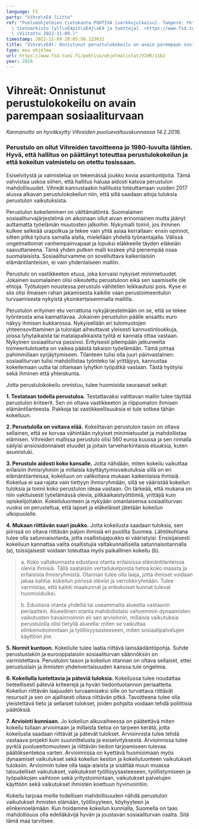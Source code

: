 ```yaml
---
language: FI
party: "Vihre\xE4 liitto"
ref: "Puolueohjelmien tietokanta POHTIVA [verkkojulkaisu]. Tampere: Yhteiskuntatieteellinen\
  \ tietoarkisto [yll\xE4pit\xE4j\xE4 ja tuottaja]. <https://www.fsd.tuni.fi/pohtiva>.\
  \ (Viitattu 2022-11-09.)"
timestamp: 2022-11-09 20:05:56.123032
title: "Vihre\xE4t: Onnistunut perustulokokeilu on avain parempaan sosiaaliturvaan"
type: muu ohjelma
url: https://www.fsd.tuni.fi/pohtiva/ohjelmalistat/VIHR/1162
year: 2016
---
```



# Vihreät: Onnistunut perustulokokeilu on avain parempaan sosiaaliturvaan


*Kannanotto on hyväksytty Vihreiden puoluevaltuuskunnassa 14.2.2016.*


### Perustulo on ollut Vihreiden tavoitteena jo 1980-luvulta lähtien. Hyvä, että hallitus on päättänyt toteuttaa perustulokokeilun ja että kokeilun valmistelu on otettu tosissaan.


Esiselvitystä ja valmistelua on tekemässä joukko kovia asiantuntijoita. Tämä
vahvistaa uskoa siihen, että hallitus haluaa aidosti katsoa perustulon
mahdollisuudet. Vihreät kannustaakin hallitusta toteuttamaan vuoden 2017 alussa
alkavan perustulokokeilun niin, että sillä saadaan aitoja tuloksia perustulon
vaikutuksista.


Perustulon kokeileminen on välttämätöntä. Suomalainen sosiaaliturvajärjestelmä
on aikoinaan ollut aivan erinomainen mutta jäänyt auttamatta työelämän muutosten
jalkoihin. Nykymalli toimii, jos ihminen kulkee selkeää urapolkua ja tekee vain
yhtä asiaa kerrallaan: ensin opinnot, sitten pitkä työura samalla alalla,
mielellään yhdellä työnantajalla. Välissä ongelmattomat vanhempainvapaat ja
lopuksi eläkkeelle täyden eläkeiän saavuttaneena. Tämä yhden putken malli koskee
yhä pienempää osaa suomalaisista. Sosiaaliturvamme on sovelluttava kaikenlaisiin
elämäntilanteisiin, ei vain yhdenlaiseen malliin.


Perustulo on vastikkeeton etuus, joka korvaisi nykyiset minimietuudet. Jokainen
suomalainen olisi oikeutettu perustuloon eikä sen saamiselle ole ehtoja.
Työtulojen noustessa perustulo vähitellen leikkautuisi pois. Kyse ei siis olisi
ilmaisen rahan jakamisesta kaikille vaan perustoimeentulon turvaamisesta
nykyistä yksinkertaisemmalla mallilla.


Perustulon erityinen etu verrattuna nykyjärjestelmään on se, että se tekee
työnteosta aina kannattavaa. Jokainen perustulon päälle ansaittu euro näkyy
ihmisen kukkarossa. Nykyisellään eri tulomuotojen yhteensovittaminen ja
tulorajat aiheuttavat yleisesti kannustinloukkuja, joissa lyhytaikaista tai
matalapalkkaista työtä ei kannata ottaa vastaan. Nykyinen sosiaaliturva
passivoi. Erityisesti pitempään jatkuneelta toimeentulotuelta on vaikea päästä
takaisin työelämään. Tämä johtaa pahimmillaan syrjäytymiseen. Tilanteen tulisi
olla juuri päinvastainen: sosiaaliturvan tulisi mahdollistaa työnteko tai
yrittäjyys, kannustaa kokeilemaan uutta tai ottamaan lyhytkin työpätkä vastaan.
Tästä hyötyisi sekä ihminen että yhteiskunta.


Jotta perustulokokeilu onnistuu, tulee huomioida seuraavat seikat:


**1. Testataan todella perustuloa.** Testattavaksi valittavan mallin tulee
täyttää perustulon kriteerit. Sen on oltava vastikkeeton ja riippumaton ihmisen
elämäntilanteesta. Pakkoja tai vastikkeellisuuksia ei tule sotkea tähän
kokeiluun.


**2. Perustulolla on voitava elää.** Kokeiltavan perustulon tason on oltava
sellainen, että se korvaa vähintään nykyiset minimietuudet ja mahdollistaa
elämisen. Vihreiden mallissa perustulo olisi 560 euroa kuussa ja sen rinnalla
säilyisi ansiosidonnaiset etuudet ja joitain tarveharkintaisia etuuksia, kuten
asumistuki.


**3. Perustulo aidosti koko kansalle.** Jotta nähdään, miten kokeilu vaikuttaa
erilaisiin ihmisryhmiin ja millaisia käyttäytymisvaikutuksia sillä on eri
elämäntilanteissa, kokeiluun on valikoitava mukaan kaikenlaisia ihmisiä.
Kokeilua ei saa rajata vain tiettyyn ihmisryhmään, sillä se vääristää kokeilun
tuloksia ja toimii koko perustulon ideaa vastaan. On tärkeää, että mukana on
niin vakituisesti työelämässä olevia, pitkäaikaistyöttömiä, yrittäjiä kuin
opiskelijoitakin. Kokeiluluonteen ja nykyään omanlaisensa sosiaaliturvan vuoksi
on perusteltua, että lapset ja eläkeläiset jätetään kokeilun ulkopuolelle.


**4. Mukaan riittävän suuri joukko.** Jotta kokeilusta saadaan tuloksia, sen
piirissä on oltava riittävän paljon ihmisiä eri puolilta Suomea. Lähtökohtana
tulee olla satunnaisotanta, jotta osallistujajoukko ei vääristyisi.
Ensisijaisesti kokeiluun kannattaa valita osallistujia valtakunnallisella
satunnaisotannalla (a), toissijaisesti voidaan toteuttaa myös paikallinen
kokeilu (b).



> a. Koko valtakunnasta edustava otanta erilaisissa elämäntilanteissa olevia
> ihmisiä. Tällä saataisiin vertailukelpoista tietoa koko maasta ja erilaisista
> ihmisryhmistä. Otannan tulee olla laaja, jotta ihmiset voidaan jakaa kahtia:
> kokeilun piirissä oleviin ja verrokkiryhmään. Tulee varmistaa, että kaikki
> maakunnat ja erikokoiset kunnat tulevat huomioiduiksi.
> 
> 
> b. Edustava otanta yhdeltä tai useammalta alueelta vastaavin periaattein.
> Alueellinen otanta mahdollistaisi vahvemmin dynaamisten vaikutusten
> havainnoinnin eli sen arvioinnin, millaisia vaikutuksia perustulolla olisi
> tietyllä alueella: miten se vaikuttaa elinkeinotoimintaan ja
> työllisyysasteeseen, miten sosiaalipalvelujen käyttöön jne.
> 
> 


**5. Normit kuntoon.** Kokeilulle tulee laatia riittävä lainsäädäntöpohja. Suhde
perustuslakiin ja eurooppalaisiin sosiaaliturvan säännöksiin on varmistettava.
Perustulon tason ja kokeilun otannan on oltava sellaiset, ettei perustuslain ja
ihmisten yhdenvertaisuuden kanssa tule ongelmia.


**6. Kokeilulla luotettavia ja päteviä tuloksia.** Kokeilussa tulee noudattaa
tieteellisesti päteviä kriteerejä ja hyvän tiedontuotannon periaatteita.
Kokeilun riittävän laajuuden turvaamiseksi sille on turvattava riittävät
resurssit ja sen on ajallisesti oltava riittävän pitkä. Tavoitteena tulee olla
yleistettävä tieto ja sellaiset tulokset, joiden pohjalta voidaan tehdä
poliittisia päätöksiä.


**7. Arviointi kunniaan.** Jo kokeilun alkuvaiheessa on päätettävä miten kokeilu
tullaan arvioimaan ja millaista tietoa on tarpeen kerätä, jotta kokeilusta
saadaan riittävät ja pätevät tulokset. Arvioinnista tulee tehdä vastaava
projekti kuin suunnittelusta ja esiselvityksestä. Arvioinnissa tulee pyrkiä
puolueettomuuteen ja riittävän tiedon tarjoamiseen tulevaa päätöksentekoa
varten. Arvioinnissa on kyettävä huomioimaan myös dynaamiset vaikutukset sekä
kokeilun keston ja kokeiluluonteen vaikutukset tuloksiin. Arvioinnin tulee olla
laaja-alaista ja sisältää muun muassa taloudelliset vaikutukset, vaikutukset
työllisyysasteeseen, työllistymiseen ja työpaikkojen vaihtoon sekä
yritystoimintaan, vaikutukset palvelujen käyttöön sekä vaikutukset ihmisten
koettuun hyvinvointiin.


Kokeilu tarjoaa meille todellisen mahdollisuuden nähdä perustulon vaikutukset
ihmisten elämään, työllisyyteen, köyhyyteen ja elinkeinoelämään. Kun hoidamme
kokeilun kunnialla, Suomella on taas mahdollisuus olla edelläkävijä hyvän ja
joustavan sosiaaliturvan osalta. Sitä tämä maa tarvitsee.



